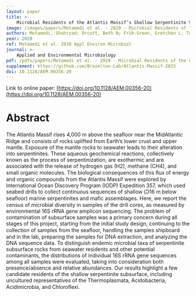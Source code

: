 ```yaml
---
layout: paper
title: >-
    Microbial Residents of the Atlantis Massif’s Shallow Serpentinite Subsurface
image: /images/papers/Motamedi et al. - 2020 - Microbial Residents of the Atlantis Massif’s Shall.png
authors: Motamedi, Shahrzad; Orcutt, Beth N; Früh-Green, Gretchen L; Twing, Katrina I; Pendleton, H Lizethe; Brazelton, William J
year: 2020
ref: Motamedi et al. 2020 Appl Environ Microbiol
journal: >-
    Applied and Environmental Microbiology
pdf: /pdfs/papers/Motamedi et al. - 2020 - Microbial Residents of the Atlantis Massif’s Shall.pdf
supplement: https://github.com/Brazelton-Lab/Atlantis-Massif-2015
doi: 10.1128/AEM.00356-20
---
```


Link to online paper: [https://doi.org/10.1128/AEM.00356-20](https://doi.org/10.1128/AEM.00356-20)

# Abstract

The Atlantis Massif rises 4,000 m above the seaﬂoor near the MidAtlantic Ridge and consists of rocks uplifted from Earth’s lower crust and upper mantle. Exposure of the mantle rocks to seawater leads to their alteration into serpentinites. These aqueous geochemical reactions, collectively known as the process of serpentinization, are exothermic and are associated with the release of hydrogen gas (H2), methane (CH4), and small organic molecules. The biological consequences of this ﬂux of energy and organic compounds from the Atlantis Massif were explored by International Ocean Discovery Program (IODP) Expedition 357, which used seabed drills to collect continuous sequences of shallow (Ͻ16 m below seaﬂoor) marine serpentinites and maﬁc assemblages. Here, we report the census of microbial diversity in samples of the drill cores, as measured by environmental 16S rRNA gene amplicon sequencing. The problem of contamination of subsurface samples was a primary concern during all stages of this project, starting from the initial study design, continuing to the collection of samples from the seaﬂoor, handling the samples shipboard and in the lab, preparing the samples for DNA extraction, and analyzing the DNA sequence data. To distinguish endemic microbial taxa of serpentinite subsurface rocks from seawater residents and other potential contaminants, the distributions of individual 16S rRNA gene sequences among all samples were evaluated, taking into consideration both presence/absence and relative abundances. Our results highlight a few candidate residents of the shallow serpentinite subsurface, including uncultured representatives of the Thermoplasmata, Acidobacteria, Acidimicrobia, and Chloroﬂexi.

